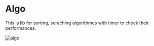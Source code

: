 # Algo
This is lib for sorting, seraching algorithmes with timer to check their performances.

![algo](https://user-images.githubusercontent.com/29086284/41807005-c180c8fe-76e5-11e8-8ff8-427db50304e9.png)
